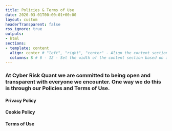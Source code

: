 ```yaml
---
title: Policies & Terms of Use
date: 2020-03-01T00:00:01+00:00
layout: custom
headerTransparent: false
rss_ignore: true
outputs:
- html
sections:
- template: content
  align: center # "left", "right", "center" - Align the content section
  columns: 8 # 6 - 12 - Set the width of the content section based on a 12 column grid
---
```

### At Cyber Risk Quant we are committed to being open and transparent with everyone we encounter. One way we do this is through our Policies and Terms of Use. 

#### Privacy Policy   
    
#### Cookie Policy

#### Terms of Use

